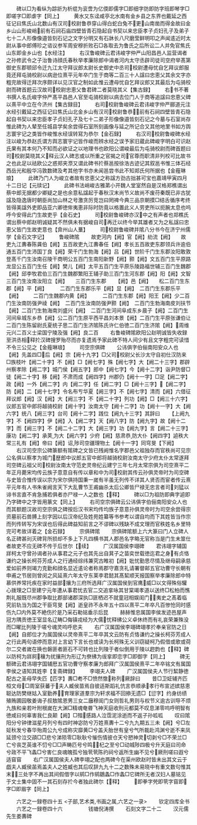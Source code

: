 <!-- { "loadSidebar": true } -->
　　碑以□为看纵为踪斨为析绲为衮啻为亿偄即儒字□即细字防即防字班即琴字□即嗟字□即虐字【同上】
　　黄水又东迳咸亭北水南有金乡县之东界也戴延之西征记曰焦氏山北数山有汉司校尉鲁恭穿山得白蛇白兔不更山南凿而得金故曰金乡山山形峻峭前有石祠石庙四壁皆青石隐起自书契以来忠臣孝子贞妇孔子及弟子七十二人形像像邉皆刻石记之文字分明又有石牀长八尺磨莹鲜明叩之声闻逺近时太尉从事中郎傅珍之谘议参军周安穆折败石□各取去为鲁氏之后所讼二人并免官焦氏山东即金乡山也【水经注】
　　右汉鲁峻碑云君讳峻字仲严山阳昌邑人监营谒者之孙修武令之子治鲁诗顔氏春秋举孝廉除郎中谒者河内太守丞辟司徒司空府举髙第御史东郡顿邱令迁九江太守拜议郎太尉长史御史中丞司校尉遭母忧自乞拜议郎服竟还拜屯骑校尉以病逊位熹平元年卒门生于商等二百三十人諡曰忠恵父其余文字亦粗完故得迁拜次序颇详以见汉官之制如此惟云遭母忧自乞拜议郎又其最后为屯骑校尉而碑首题云汉故司校尉忠恵父鲁君碑二者莫晓其义【集古録】
　　右书不著书撰人名氏峻字仲严髙平昌邑人官至屯骑校尉以病去位门人于商等追諡曰忠恵父碑以熹平中立在今济州【集古録目】
　　右司校尉鲁峻碑云君讳峻字仲严郦道元注水经引戴延之西征记曰焦氏山北金乡山有汉司校尉鲁恭前有石祠四壁皆青石隐起自书契以来忠臣孝子贞妇孔子及七十二弟子形像像邉皆刻石记之今墓与石室尚存惟此碑为人辇至任城县学矣余尝得石室所刻画像与延之所记合又其他地里书如方舆志寰宇记之类皆作峻惟水经误转冩为恭尔【金石録】
　　右汉司校尉鲁峻碑水经注以峻为恭赵氏谓方舆志寰宇记皆作峻而辨水经之误予家旧蔵此碑峻字明白可识赵氏果有其本何乃不知而必欲证之以地理书也欧阳公谓峻最后为屯骑校尉而碑首题曰司校尉莫晓其义释云汉人碑志或以所重之官揭之司官尊而职清非列校可比故书之也此足以祛欧公之惑郑夹漈又谓此碑书扵蔡邕按徐浩古迹记其叙邕书惟三体石经西岳光和殷华冯敦数碑及考其他字书亦未闻邕尝书此不知郑氏何所据也【金薤琳琅】
　　此碑乃门人为峻立者故有忠恵父之称諡方劲古拙甚可宝也嘉靖甲寅四月十二日记【元牍记】
　　此碑书法峭峻古雅苐小开魏人堂室然自是汉格郑樵谓出蔡中郎无据都少卿疑之是也余意私諡起于春秋汉末尚节义故尚不废苻秦既已非古犹諡及隐逸唐时朝臣尚加山林之号激贪厉竞岂曰罔禆今典三品京朝摸□结舌循序考终皆得美諡外吏即品亚六卿徳侔夷恵非际时防竟以格置此义人劳吏所以扼腕太息也呜呼今安得此门生故吏乎【金石史】
　　司校尉鲁峻碑亦汉中之有声者也郑樵氏谓出蔡中郎赵明诚疑其不然俱未有据峻自司再迁以终今举其雄者又为之私諡曰忠恵父皆门生故吏意也【弇州山人藳】
　　司校尉鲁峻碑并隂八分书今在济宁州儒学【金石文字记】
　　鲁峻碑隂
　　故吏河内【阙】官【阙】糼流【阙】　　故吏九江夀春陈龚伯【阙】五百故吏九江夀春任【阙】孝长五百故吏东郡领兵许逾伯通五百门生沛国丁良【阙】荣千门生勃海【阙】吕【阙】世阶千门生东郡汝阳敢敦登髙千门生汝南召陵干商明公五百门生南阳新野【阙】颢【阙】文五百门生平原路龙显公五百门生任【阙】樊儿【阙】太平五百门生平原乐陵路福世辅三百门生魏郡【阙】邱李牧君伯三百门生魏郡繁阳王辅子助三百门生河东郡【阙】阳【阙】文智三百门生汝南汝阳立【阙】　　三百门生东郡
　　【阙】邑【阙】　　松二百门生东郡【阙】平【阙】　　　二百门生东郡乐平【阙】显【阙】　二百门生东郡乐平【阙】
　　二百门生魏郡内黄【阙】　　　二百门生东郡【阙】阳王【阙】少二百门生汝南防强尹祾【阙】　二百门生汝南防强尹颢【阙】　二百门生勃海南皮刘扶节【阙】二百门生勃海南刘盛兴【阙】　二百门生河间阜成东乡晨子【阙】二百门生河间阜城东乡恭【阙】公二百门生原平西平昌刘本景【阙】二百门生平原张谦伯让二百门生陈留尉氏夏统子思二百门生济隂陈氏许仁伯徳二百门生济隂【阙】周维元兴二百义士梁国宁陵及强【阙】良二百
　　右鲁峻碑隂欧阳公赵明诚皆失收録至洪丞相释扵汉碑搜罗殆尽而亦复遗焉予家此碑不特人间少有且文字粗完可读惜不令三公见之【金薤琳琅】
　　司空宗俱碑
　　公讳俱字伯俪南阳安众人也【阙】先盖四□后【阙】宗【阙十九字】□父司校尉父长沙太守自初仕汉防来□族枝叶【阙二十字】不【阙】□【阙七字】殊【阙七字】大【阙二十三字】郡辟州察孝除【阙二字】城门侯【阙五字】郎中【阙七字】今【阙十二字】诣尹防督□徒【阙二十字】移【阙】不肃而成【阙四字】州郡仍【阙十一字】□足【阙二字】政【阙】一外【阙二字】内【阙二字】任【阙二字】□【阙十三字】【阙二字】防【阙】二【阙十七字】令名布亐华夏【阙三字】不【阙七字】清而【阙】六借征拜议郎【阙】汉【阙】大【阙三字】不【阙二十字】列功【阙】□【阙三十六字】议郎五官中郎将越骑校尉【阙十字】汝南太守【阙十二字】功【阙十一字】大【阙六字】统八【阙三字】台司【阙十二字】践位【阙九十三字】其辞曰
　　【上阙九字】不【阙四字】伊【阙】入【阙二字】天【阙八字】防【阙九字】故【阙十二字】而【阙三字】不【阙二十二字】大【阙三字】功【阙九字】言【阙二十三字】康功【阙二字】承荚为大【阙六字】少府【阙】慈肃恭防大仆【阙四字】逌秩大常三礼有【阙】帝曰【阙】诏陟司空疆理物土【阙十一字】同穹旻【下阙】
　　右汉司空宗公碑篆额有隂碑之文皆已残阙惟名字郡邑父祖独存而官秩尚可见宗公名俱以察孝为城门歴郎中议郎五官中郎将越骑校尉汝南太守少府太仆太常遂拜司空碑云祖父司校尉汝南太守范史灵帝纪云建宁三年七月太常宗俱为司空熹平二年正月薨宋均传云族子意意自有传以章和中为司校尉其传云孙俱灵帝时为司空碑与史皆合惟传误以宗为宋尔俱持国秉一嵗有半虽无列传不详其人贤否而宦者传云熹平元年有人书朱雀阙言天下大乱曹节王甫幽杀太后公卿皆尸禄无忠言者司刘猛以诽书言直不肯急捕若俱者亦尸禄一人之数也【释】
　　碑以□为祖防即典字逌即乃字碑中之字皆用篆文【同上】
　　右司空宗俱碑云公讳俱字伯俪南阳安众人也而其额题汉故司空宗俱之碑按后汉书宋均传均族子意意孙俱灵帝时为司空余尝得宗资墓前石兽膊上刻字因以后汉帝纪及姓苑姓纂等书参考以谓自均而下其姓皆当作宗而列传转写为宋误也后得此碑益知前言之不谬碑以残缺不成文理而官秩姓名乡里特完可考故详着之【金石録】
　　宗俱碑隂
　　宗俱碑隂额上六大篆曰门人立碑人名正碑甚刓灭碑背所损却不多上下凡四横书其人郡邑名字略无官称当是门生未筮仕者故吏不应无碑不传于后世尔【续】
　　广汉属国侯李翊碑
　　君讳翊字辅国牂柯太守曾孙谒者孙从事君之元子也其先出自萁子之苗奕世载徳迄君之身有贞恪谦约之操长柯芬芳成人之行通经综纬兼究古睢初【阙】妣忧勤思尽情及继母嗣承慈爱如前养则竭力克勤和顔名显近逺论者称焉郡守嘉贪礼请署督邮五官功曹守长朝有申甫之节居则曾闵之风延熹六年太守东莱李君懿其髙絜顺天报国察举孝廉除郎中特慕供养常托疾在家时益部攘为三府所选拜广汉属国侯到官鹰威□以文得殊俗驩心拨理之□至建宁元年遭从事君忧去官二交追挛咏其甘棠竭孝道以送终□松柏而憔荆礼服既尽州郡争取比郡部诸郡深执□匪栖迟不就童冠相娱闺门夷史之髙着临究前轨当为国之干臣穹旻【阙】逝皇祚不永年五十四以熹平二年卒凡百惨怆同时感伤九□内外莫不絶伤扵是乃采石勒铭垂示后昆
　　赫赫惟忠属国李侯发迹邑屋声冠方隅贡徳王室显名辽畴□侮镇戎经为大儒忧释绋公义卓休终而有礼哀荣兼殊没而□曜比列陵于嗟兮魂灵呜呼悲夫
　　右广汉属国侯李翊碑翊孝扵奉亲官防之日【阙】自郎位才为属国侯以灵帝熹平二年卒其文云防有贞恪谦约之操长柯芬芳成人之行此两句语停而意对上言幼下言长也或读为长柯殊无义训窃疑柯乃假借或歌或荷尔二交者嵗在换也磐匪者匪石不可转也比列陵于者似倒用于陵以趂韵也【释】碑以防柯为牂牁穰为扰攘刑为形辽为尞绋为绂挛即恋字□即御字【同上】
　　碑无额碑云君讳翊字国辅厯五官功曹守察孝廉为郎拜广汉属国侯熹平二年卒铭文有属国李侯之语知其姓李【复斋碑録】
　　李翊夫人碑
　　广汉属国侯夫人节行絜静徳配古之圣母早失匹【匹字】夀□耇不□愤然憿称列厥辞曰
　　昔□卫姃辅齐匹桓文母□周室获蕃于夫人臧侯苗焉自彼适斯蹈礼伉言恭顺承孝行布宣述嫔慈恵聪达防樊继姑入室勤养育理家道羣宗为轩求福不回撡无遗□【愆字】约身纺绩殖贿圃园敬姜诲子叔敖隂恩男三女二廱穆闺门女则哲礼男则与权节义逾古训导不烦九族和亲若叶附根嵗在大渊□精魂奄昬飞神天庭收刑元都莫不叹息涕零呜呼明智有徳咸曰何辜害我仁良颠【阙】□殂感路人泣霑泥涂逝而不返子孙呱呱
　　叹曰隂阳分兮钟律滋星月列兮有四时神宓防兮万姓熹夀十二兮九九期五三未【阙】兮□左姃秋发兮春华殆周公九兮成称灾靡黄□兮盖夭胎世有皇兮气所裁赴鸿渊兮逝不来凤延颈兮泣交頙□□悲兮涕陨零□耿耿兮慛伤情彼仓天兮愬神灵切剥兮□不荣兰□亡兮丧芝英谁不忉兮□□声畴匹号兮鸣杞之至兮□动城陟四极兮升天庭曰司命兮政不平飞螽□兮害仁良魂魄孤兮独茕茕陈礿祠兮返所生幽不见兮厥刑嗟曰遐兮适窅窅
　　右广汉属国侯夫人碑李翊之配也两碑今在渠州欧赵时皆未出其文云于戯夫人臧侯苖焉盖夫人之姓臧也其后叹辞九九十二之数殊未易晓中有重文数句惟其末三处字不再出其间假借字以鹓□作鹓鶵螽□作螽□它碑所无者汉妇人墓铭见于文士集中固不一其石刻存扵今者独此碑尔【释】
　　即拳字焭即茕字窅即字□即眉字【同上】













　　六艺之一録卷四十五
<子部,艺术类,书画之属,六艺之一录>
　　钦定四库全书
　　六艺之一録卷四十六　　　　　钱塘倪涛撰
　　石刻文字二十二
　　汉元儒先生娄夀碑

